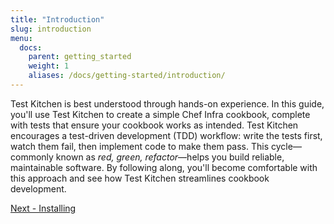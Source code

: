 ```yaml
---
title: "Introduction"
slug: introduction
menu:
  docs:
    parent: getting_started
    weight: 1
    aliases: /docs/getting-started/introduction/
---
```


Test Kitchen is best understood through hands-on experience. In this guide, you'll use Test Kitchen to create a simple Chef Infra cookbook, complete with tests that ensure your cookbook works as intended. Test Kitchen encourages a test-driven development (TDD) workflow: write the tests first, watch them fail, then implement code to make them pass. This cycle—commonly known as *red, green, refactor*—helps you build reliable, maintainable software. By following along, you'll become comfortable with this approach and see how Test Kitchen streamlines cookbook development.

<div class="sidebar--footer">
<a class="button primary-cta" href="/docs/getting-started/installing">Next - Installing</a>
</div>
